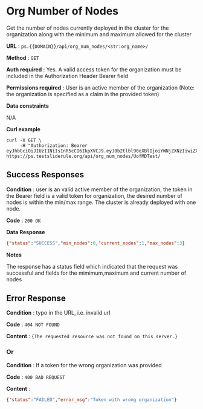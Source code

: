 # Org Number of Nodes

Get the number of nodes currently deployed in the cluster for the organization along with the minimum and maximum allowed for the cluster

**URL** : `ps.{{DOMAIN}}/api/org_num_nodes/<str:org_name>/`

**Method** : `GET`

**Auth required** : Yes. A valid access token for the organization must be included in the Authorization Header Bearer field

**Permissions required** : User is an active member of the organization (Note: the organization is specified as a claim in the provided token)

**Data constraints**

N/A

**Curl example**

```
curl -X GET \
     -H "Authorization: Bearer eyJhbGciOiJIUzI1NiIsInR5cCI6IkpXVCJ9.eyJ0b2tlbl90eXBlIjoiYWNjZXNzIiwiZXhwIjoxNjY5NzI2OTg4LCJpYXQiOjE2Njk2NDA1ODgsImp0aSI6ImI2Njc2Zjg1YTBkNjRlNjY4ZTEyZWQxYjlmNTFhN2M0Iiwib3JnX25hbWUiOiJVb2ZNRFRlc3QiLCJ1c2VyX25hbWUiOiJjZXVnYXJ0ZWJsYWlyIiwidXNlcl9pZCI6M30.4Q2E76l4UGHbUlrN7hYPKIEa4FKMJ7UhFEwJTV6fqdk" https://ps.testsliderule.org/api/org_num_nodes/UofMDTest/
```

## Success Responses

**Condition** : user is an valid active member of the organization, the token in the Bearer field is a valid token for organization, the desired number of nodes is within the min/max range. The cluster is already deployed with one node.

**Code** : `200 OK`

**Data Response**

```json
{"status":"SUCCESS","min_nodes":0,"current_nodes":1,"max_nodes":3}
```
**Notes**

The response has a status field which indicated that the request was successful and fields for the mimimum,maximum and current number of nodes

## Error Response

**Condition** : typo in the URL, i.e. invalid url

**Code** : `404 NOT FOUND`

**Content** : `{The requested resource was not found on this server.}`

### Or

**Condition** : If a token for the wrong organization was provided

**Code** : `400 BAD REQUEST`

**Content** : 
```json
{"status":"FAILED","error_msg":"Token with wrong organization"}
```
 